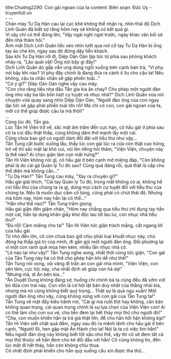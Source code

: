 title:Chương2290: Con gái ngoan của ta
content:
Biên soạn: Đức Uy - truyenfull.vn<br>- --<br>Chân mày Tư Dạ Hàn cau lại cực khẽ không thể nhận ra, nhìn thái độ Dịch Linh Quân đã biết sợ rằng hôm nay sẽ không có kết quả gì.<br>Vì vậy chỉ có thể đứng lên, "Vậy ngài nghỉ ngơi trước, ngày khác vãn bối sẽ đến nhà thăm hỏi."<br>Ánh mắt Dịch Linh Quân liếc xéo nhìn lướt qua nơi cổ tay Tư Dạ Hàn bị ống tay áo che kín, ngay sau đó đứng dậy tiễn khách.<br>Sau khi Tư Dạ Hàn rời đi, Diệp Oản Oản lập tức từ phía sau phòng khách nhảy ra, "Lão quái vật! Ông nói bậy gì đấy!"<br>Dịch Linh Quân dù gấp vẫn ung dung ngồi xuống bên cạnh bàn trà, "Vi phụ nói bậy khi nào? Vi phụ đây chính là đang đưa ra cành ô liu cho cậu ta! Nếu không, cậu ta chắc chắn sẽ gặp phiền toái..."<br>"Có ý gì?" Diệp Oản Oản nghe vậy cau mày.<br>"Con cho rằng tiểu nha đầu Tần gia kia ăn chay? Cho phép một người đàn ông như vậy ba lần bốn lượt cự tuyệt và nhục nhã?" Dịch Linh Quân vừa nói chuyện vừa quay sang nhìn Diệp Oản Oản, "Người đàn ông của con ngay lập tức sẽ gặp phải phiền toái lớn rồi! Mà chỉ có con, con gái ngoan của ta, mới có thể giúp được cậu ta mà thôi!"<br>...<br>Cùng lúc đó, Tần gia.<br>Lúc Tần Hi Viện trở về, sắc mặt âm trầm đến cực hạn, cô hầu gái ở phía sau cô ta cúi đầu thật thấp, cũng không dám thở mạnh lấy một cái.<br>Cũng chưa bao giờ có người dám đối đãi với tiểu thư như vậy...<br>Tần Tung cất bước xuống lầu, thấy lúc con gái lúc ra cửa còn thật cao hứng, trở về thì sắc mặt lại khó coi, vội lên tiếng hỏi thăm, "Viện Viện, chuyện này là thế nào? Ai chọc giận làm con mất hứng?"<br>Tần Hi Viện không nói gì, cô hầu gái ở bên cạnh mở miệng đáp, "Còn không phải là do cái gã Quản lý Tư đó sao? Cũng quá đáng rồi, quả thật là cấp cho thể diện mà không cần..."<br>"Tư Dạ Hàn?" Tần Tung cau mày, "Xảy ra chuyện gì?"<br>Hầu gái giải thích, "Cái tay Quản lý Tư đó, trong mắt không có ai, không hề coi tiểu thư của chúng ta ra gì, dùng mọi cách cự tuyệt đối với tiểu thư của chúng ta. Nếu là muốn dục cầm cố túng, cũng phải có chút thái độ. Nhưng mà hôm nay, hôm nay hắn lại có thể..."<br>"Hắn như thế nào?" Tần Tung trầm giọng.<br>Hầu gái giận đến giậm chân, "Hôm nay chẳng qua tiểu thư chỉ đụng tay hắn một cái, hắn lại dùng khăn giấy khử độc lau tới lau lui, còn nhục nhã tiểu thư!"<br>"Đủ rồi! Câm miệng cho ta!" Tần Hi Viện tức giận trách mắng, cắt ngang lời của hầu gái.<br>Từ nhỏ đến lớn, cô còn chưa bao giờ chịu phải loại khuất nhục này, chủ động hạ thấp giá trị của mình, đi gần gũi một người đàn ông. Đối phương lại vì một con ranh quê mùa hèn kém, nhiều lần nhục nhã cô.<br>"Lẽ nào lại như vậy!" Tần Tung nghe xong, nhất thời cũng tức giận, "Con gái của Tần Tung này há có thể cho phép hắn khi dễ như thế!"<br>Tần Tung nói xong, vội vàng đi trấn an con gái nhà mình, "Viện Viện, con yên tâm, cục tức này, cha nhất định sẽ giúp con hả dạ!"<br>"Nhưng mà, dì Ân bên kia..."<br>"Ân Duyệt Dung không đáng sợ, huống chi chính bà ta cũng đều đã sớm vứt bỏ đứa con trai này. Con vốn là cơ hội lật bàn duy nhất của thằng nhãi kia, nhưng mà nó cũng không biết quý trọng... Thật sự là quá ngu xuẩn! Một người đàn ông như vậy, cũng không xứng với con gái của Tần Tung ta!"<br>Tần Tung vẻ mặt đầy kiêu hãnh nói, "Cái gì mà ruột thịt hay không, căn bản không quan trọng, cái quan trọng chính là sự lựa chọn của Viện Viện con! Ai có thể làm cho con vui vẻ, cha liền đem lại hết thảy mọi thứ cho người đó!"<br>"Cha, con muốn khiến hắn ta trả giá thật lớn, để cho hắn hối hận không kịp!" Tần Hi Viện siết chặt quả đấm, ngay sau đó ra mệnh lệnh cho hầu gái ở bên cạnh, "Ngươi! Đi, hẹn gặp mặt Ân Hành cho ta! Nói là ta có việc tìm hắn!"<br>Nếu người đàn ông này không biết tốt xấu như thế, vậy thì cô sẽ đem tất cả mọi thứ thuộc về hắn đem cho kẻ đối đầu với hắn! Cô cũng không tin, đến lúc mất đi hết thảy, hắn còn không chịu thua.<br>Cô nhất định phải khiến cho hắn quỳ xuống cầu xin được tha thứ...